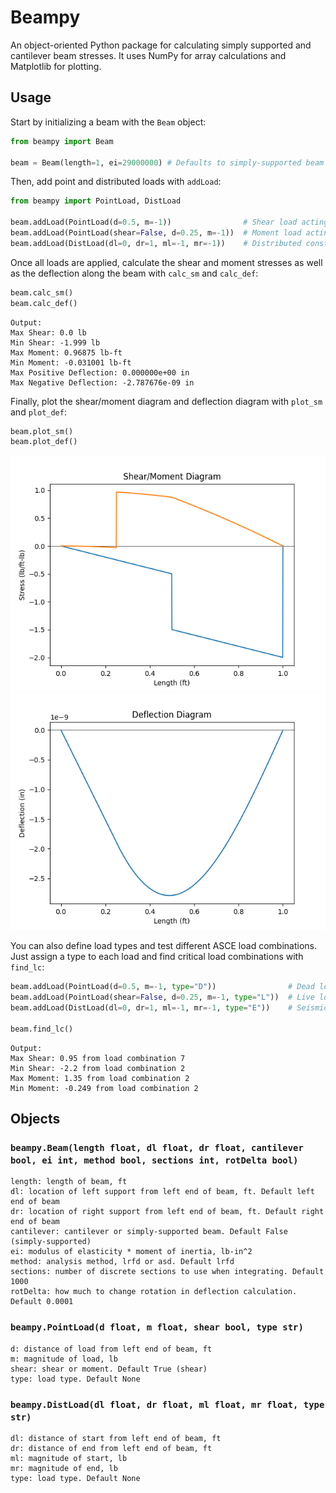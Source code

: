 # Beampy
An object-oriented Python package for calculating simply supported and cantilever beam stresses. It uses NumPy for array calculations and Matplotlib for plotting.

## Usage
Start by initializing a beam with the `Beam` object:
```python
from beampy import Beam

beam = Beam(length=1, ei=29000000) # Defaults to simply-supported beam
```

Then, add point and distributed loads with `addLoad`:
```python
from beampy import PointLoad, DistLoad

beam.addLoad(PointLoad(d=0.5, m=-1))                # Shear load acting at midpoint
beam.addLoad(PointLoad(shear=False, d=0.25, m=-1))  # Moment load acting at 0.25 ft
beam.addLoad(DistLoad(dl=0, dr=1, ml=-1, mr=-1))    # Distributed constant load
```

Once all loads are applied, calculate the shear and moment stresses as well as the deflection along the beam with `calc_sm` and `calc_def`:
```python
beam.calc_sm()
beam.calc_def()
```

```
Output:
Max Shear: 0.0 lb
Min Shear: -1.999 lb
Max Moment: 0.96875 lb-ft
Min Moment: -0.031001 lb-ft
Max Positive Deflection: 0.000000e+00 in
Max Negative Deflection: -2.787676e-09 in
```

Finally, plot the shear/moment diagram and deflection diagram with `plot_sm` and `plot_def`:
```python
beam.plot_sm()
beam.plot_def()
```

![plot_sm graph](https://raw.githubusercontent.com/nateranda/beampy/main/static/plot_sm.png)
![plot_def graph](https://raw.githubusercontent.com/nateranda/beampy/main/static/plot_def.png)

You can also define load types and test different ASCE load combinations. Just assign a type to each load and find critical load combinations with `find_lc`:
```python
beam.addLoad(PointLoad(d=0.5, m=-1, type="D"))                # Dead load
beam.addLoad(PointLoad(shear=False, d=0.25, m=-1, type="L"))  # Live load
beam.addLoad(DistLoad(dl=0, dr=1, ml=-1, mr=-1, type="E"))    # Seismic load

beam.find_lc()
```

```
Output:
Max Shear: 0.95 from load combination 7
Min Shear: -2.2 from load combination 2
Max Moment: 1.35 from load combination 2
Min Moment: -0.249 from load combination 2
```

## Objects

### `beampy.Beam(length float, dl float, dr float, cantilever bool, ei int, method bool, sections int, rotDelta bool)`
```
length: length of beam, ft
dl: location of left support from left end of beam, ft. Default left end of beam
dr: location of right support from left end of beam, ft. Default right end of beam
cantilever: cantilever or simply-supported beam. Default False (simply-supported)
ei: modulus of elasticity * moment of inertia, lb-in^2
method: analysis method, lrfd or asd. Default lrfd
sections: number of discrete sections to use when integrating. Default 1000
rotDelta: how much to change rotation in deflection calculation. Default 0.0001
```

### `beampy.PointLoad(d float, m float, shear bool, type str)`
```
d: distance of load from left end of beam, ft
m: magnitude of load, lb
shear: shear or moment. Default True (shear)
type: load type. Default None
```

### `beampy.DistLoad(dl float, dr float, ml float, mr float, type str)`
```
dl: distance of start from left end of beam, ft
dr: distance of end from left end of beam, ft
ml: magnitude of start, lb
mr: magnitude of end, lb
type: load type. Default None
```